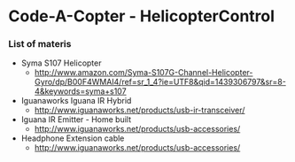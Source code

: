 # Code-A-Copter - HelicopterControl
### List of materis
* Syma S107 Helicopter
  * http://www.amazon.com/Syma-S107G-Channel-Helicopter-Gyro/dp/B00F4WMAI4/ref=sr_1_4?ie=UTF8&qid=1439306797&sr=8-4&keywords=syma+s107 
* Iguanaworks Iguana IR Hybrid
  * http://www.iguanaworks.net/products/usb-ir-transceiver/
* Iguana IR Emitter - Home built
  * http://www.iguanaworks.net/products/usb-accessories/
* Headphone Extension cable
  * http://www.iguanaworks.net/products/usb-accessories/
